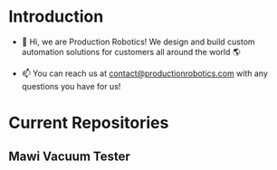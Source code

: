 # Introduction
- 👋 Hi, we are Production Robotics! We design and build custom automation solutions for customers all around the world :earth_americas:

- 📫 You can reach us at contact@productionrobotics.com with any questions you have for us!

# Current Repositories

## **Mawi Vacuum Tester**

<!---
Production-Robotics/Production-Robotics is a ✨ special ✨ repository because its `README.md` (this file) appears on your GitHub profile.
You can click the Preview link to take a look at your changes.
--->
